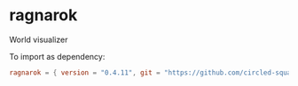 # ragnarok
World visualizer

To import as dependency:

```toml
ragnarok = { version = "0.4.11", git = "https://github.com/circled-square/ragnarok.git", tag = "0.4.11" }
```
